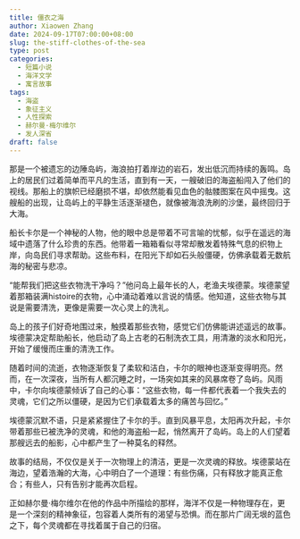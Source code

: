 ```yaml
---
title: 僵衣之海
author: Xiaowen Zhang
date: 2024-09-17T07:00:00+08:00
slug: the-stiff-clothes-of-the-sea
type: post
categories:
  - 短篇小说
  - 海洋文学
  - 寓言故事
tags:
  - 海盗
  - 象征主义
  - 人性探索
  - 赫尔曼·梅尔维尔
  - 发人深省
draft: false
---
```


那是一个被遗忘的边陲岛屿，海浪拍打着岸边的岩石，发出低沉而持续的轰鸣。岛上的居民们过着简单而平凡的生活，直到有一天，一艘破旧的海盗船闯入了他们的视线。那船上的旗帜已经磨损不堪，却依然能看见血色的骷髅图案在风中摇曳。这艘船的出现，让岛屿上的平静生活逐渐褪色，就像被海浪洗刷的沙堡，最终回归于大海。

船长卡尔是一个神秘的人物，他的眼中总是带着不可言喻的忧郁，似乎在遥远的海域中遗落了什么珍贵的东西。他带着一箱箱看似寻常却散发着特殊气息的织物上岸，向岛民们寻求帮助。这些布料，在阳光下却如石头般僵硬，仿佛承载着无数航海的秘密与悲凉。

“能帮我们把这些衣物洗干净吗？”他问岛上最年长的人，老渔夫埃德蒙。埃德蒙望着那箱装满histoire的衣物，心中涌动着难以言说的情感。他知道，这些衣物与其说是需要清洗，更像是需要一次心灵上的洗礼。

岛上的孩子们好奇地围过来，触摸着那些衣物，感觉它们仿佛能讲述遥远的故事。埃德蒙决定帮助船长，他启动了岛上古老的石制洗衣工具，用清澈的淡水和阳光，开始了缓慢而庄重的清洗工作。

随着时间的流逝，衣物逐渐恢复了柔软和洁白，卡尔的眼神也逐渐变得明亮。然而，在一次深夜，当所有人都沉睡之时，一场突如其来的风暴席卷了岛屿。风雨中，卡尔向埃德蒙倾诉了自己的心事：“这些衣物，每一件都代表着一个我失去的灵魂，它们之所以僵硬，是因为它们承载着太多的痛苦与回忆。”

埃德蒙沉默不语，只是紧紧握住了卡尔的手。直到风暴平息，太阳再次升起，卡尔带着那些已被洗净的灵魂，和他的海盗船一起，悄然离开了岛屿。岛上的人们望着那艘远去的船影，心中都产生了一种莫名的释然。

故事的结局，不仅仅是关于一次物理上的清洁，更是一次灵魂的释放。埃德蒙站在海边，望着浩瀚的大海，心中明白了一个道理：有些伤痛，只有释放才能真正愈合；有些人，只有告别才能再次启程。

正如赫尔曼·梅尔维尔在他的作品中所描绘的那样，海洋不仅是一种物理存在，更是一个深刻的精神象征，包容着人类所有的渴望与恐惧。而在那片广阔无垠的蓝色之下，每个灵魂都在寻找着属于自己的归宿。